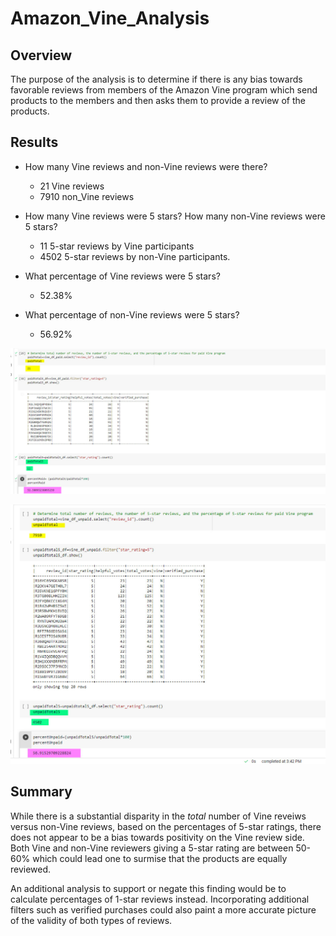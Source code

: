 # Amazon_Vine_Analysis
## Overview
The purpose of the analysis is to determine if there is any bias towards favorable reviews from members of the Amazon Vine program which send products to the members and then asks them to provide a review of the products. 

## Results
* How many Vine reviews and non-Vine reviews were there?
    * 21 Vine reviews
    * 7910 non_Vine reviews

* How many Vine reviews were 5 stars? How many non-Vine reviews were 5 stars?
    * 11 5-star reviews by Vine participants 
    * 4502 5-star reviews by non-Vine participants.

* What percentage of Vine reviews were 5 stars?
   * 52.38%

* What percentage of non-Vine reviews were 5 stars?
   * 56.92%

![vine_paid](https://github.com/agordon16/Amazon_Vine_Analysis/blob/26ec85ab805704eaedbd091002f60a29dda8c359/Images/Paid_Vine.jpg)

![vine_unpaid](https://github.com/agordon16/Amazon_Vine_Analysis/blob/26ec85ab805704eaedbd091002f60a29dda8c359/Images/Unpaid_Vine.jpg)


## Summary
While there is a substantial disparity in the *total* number of Vine reveiws versus non-Vine reviews, based on the percentages of 5-star ratings, there does not appear to be a bias towards positivity on the Vine review side. Both Vine and non-Vine reviewers giving a 5-star rating are between 50-60% which could lead one to surmise that the products are equally reviewed.

An additional analysis to support or negate this finding would be to calculate percentages of 1-star reviews instead. Incorporating additional filters such as verified purchases could also paint a more accurate picture of the validity of both types of reviews.